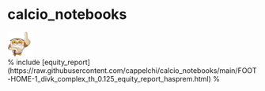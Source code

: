 # calcio_notebooks
<p><img src="https://raw.githubusercontent.com/cappelchi/cappelchi/master/one_for_me2.gif" width="50px" height="50px">
</a>
<br>
% include [equity_report](https://raw.githubusercontent.com/cappelchi/calcio_notebooks/main/FOOT-HOME-1_divk_complex_th_0.125_equity_report_hasprem.html) %
